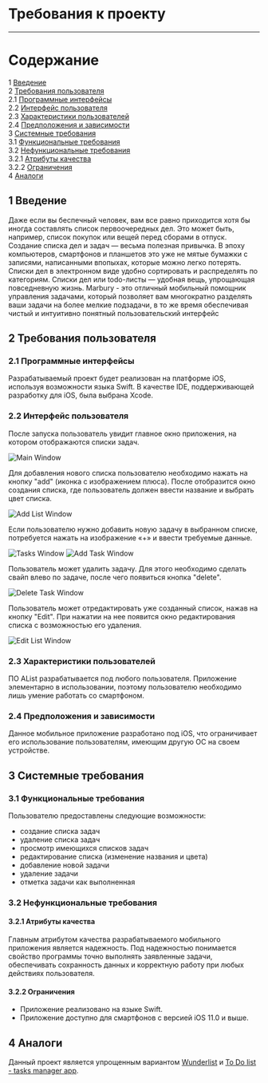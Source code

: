 # Требования к проекту
---

# Содержание
1 [Введение](#intro)  
2 [Требования пользователя](#user_requirements)  
2.1 [Программные интерфейсы](#programming_interface)  
2.2 [Интерфейс пользователя](#user_interface)  
2.3 [Характеристики пользователей](#user_specifications)  
2.4 [Предположения и зависимости](#assumptions_and_dependencies)  
3 [Системные требования](#system_requirements)  
3.1 [Функциональные требования](#functional_requirements)  
3.2 [Нефункциональные требования](#non-functional_requirements)  
3.2.1 [Атрибуты качества](#quality_attributes)  
3.2.2 [Ограничения](#restrictions)  
4 [Аналоги](#analogues)  

<a name="intro"/>

 ## 1 Введение
 
Даже если вы беспечный человек, вам все равно приходится хотя бы иногда составлять список первоочередных дел. Это может быть, например, список покупок или вещей перед сборами в отпуск. Создание списка дел и задач — весьма полезная привычка. В эпоху компьютеров, смартфонов и планшетов это уже не мятые бумажки с записями, написанными впопыхах, которые  можно легко потерять. Списки дел в электронном виде удобно сортировать и распределять по категориям. Списки дел или todo-листы — удобная вещь, упрощающая повседневную жизнь.
 Marbury - это отличный мобильный помощник управления задачами, который позволяет вам многократно разделять ваши задачи на более мелкие подзадачи, в то же время обеспечивая чистый и интуитивно понятный пользовательский интерфейс

<a name="user_requirements"/>

 ## 2 Требования пользователя

<a name="programming_interface"/>

 ### 2.1 Программные интерфейсы

 Разрабатываемый проект будет реализован на платформе iOS, используя возможности языка Swift. В качестве IDE, поддерживающей разработку для iOS, была выбрана Xcode.

<a name="user_interface"/>

 ### 2.2 Интерфейс пользователя

  После запуска пользователь увидит главное окно приложения, на котором отображаются списки задач. 

![Main Window](https://github.com/LoykoLina/AList/blob/master/Mockups/Main%20Window.png)

  Для добавления нового списка пользователю необходимо нажать на кнопку "add" (иконка с изображением плюса). После отобразится окно создания списка, где пользователь должен ввести название и выбрать цвет списка.

![Add List Window](https://github.com/LoykoLina/AList/blob/master/Mockups/Add%20List%20Window.png) 

  Если пользователю нужно добавить новую задачу в выбранном списке, потребуется нажать на изображение «+» и ввести требуемые данные.

![Tasks Window](https://github.com/LoykoLina/AList/blob/master/Mockups/Tasks%20Window.png)
![Add Task Window](https://github.com/LoykoLina/AList/blob/master/Mockups/Add%20Task%20Window.png)

Пользователь может удалить задачу. Для этого необходимо сделать свайп влево по задаче, после чего появиться кнопка "delete". 

![Delete Task Window](https://github.com/LoykoLina/AList/blob/master/Mockups/Delete%20Task%20Window.png)

  Пользователь может отредактировать уже созданный список, нажав на кнопку "Edit". При нажатии на нее появится окно редактирования списка с возможностью его удаления. 

![Edit List Window](https://github.com/LoykoLina/AList/blob/master/Mockups/Edit%20List%20Window.png)

<a name="user_specifications"/>

 ### 2.3 Характеристики пользователей

 ПО AList разрабатывается под любого пользователя. Приложение элементарно в использовании, поэтому пользователю необходимо лишь умение работать со смартфоном. 

<a name="assumptions_and_dependencies"/>

 ### 2.4 Предположения и зависимости

 Данное мобильное приложение разработано под iOS, что ограничивает его использование пользователям, имеющим другую ОС на своем устройстве.  
 
<a name="system_requirements"/>

 ## 3 Системные требования 

<a name="functional_requirements"/>

 ### 3.1 Функциональные требования

 Пользователю предоставлены следующие возможности:
- создание списка задач
- удаление списка задач
- просмотр имеющихся списков задач
- редактирование списка (изменение названия и цвета)
- добавление новой задачи
- удаление задачи 
- отметка задачи как выполненная

<a name="non-functional_requirements"/>

 ### 3.2 Нефункциональные требования

<a name="quality_attributes"/>

 #### 3.2.1 Атрибуты качества

 Главным атрибутом качества разрабатываемого мобильного приложения является надежность. Под надежностью понимается свойство программы точно выполнять заявленные задачи, обеспечивать сохранность данных и корректную работу при любых действиях пользователя.

<a name="restrictions"/>
 
 #### 3.2.2 Ограничения

 * Приложение реализовано на языке Swift. 
 * Приложение доступно для смартфонов с версией iOS 11.0 и выше.

<a name="analogues"/>

 ## 4 Аналоги

Данный проект является упрощенным вариантом [Wunderlist](https://www.wunderlist.com/home) и [To Do list - tasks manager app](https://apps.apple.com/by/app/to-do-list-tasks-manager-app/id1421116835). 
